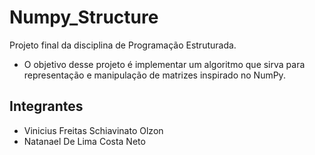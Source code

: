 # Numpy_Structure
Projeto final da disciplina de Programação Estruturada.
- O objetivo desse projeto é implementar um algoritmo que sirva para representação e manipulação de matrizes inspirado no NumPy.
## Integrantes
- Vinicius Freitas Schiavinato Olzon
- Natanael De Lima Costa Neto

